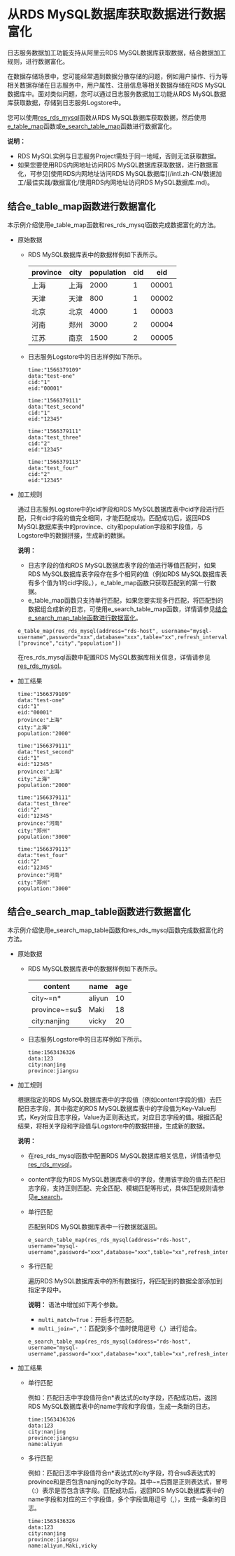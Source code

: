 # 从RDS MySQL数据库获取数据进行数据富化

日志服务数据加工功能支持从阿里云RDS MySQL数据库获取数据，结合数据加工规则，进行数据富化。

在数据存储场景中，您可能经常遇到数据分散存储的问题，例如用户操作、行为等相关数据存储在日志服务中，用户属性、注册信息等相关数据存储在RDS MySQL数据库中。面对类似问题，您可以通过日志服务数据加工功能从RDS MySQL数据库获取数据，存储到日志服务Logstore中。

您可以使用[res\_rds\_mysql](/intl.zh-CN/数据加工/数据加工语法/表达式函数/资源函数.md)函数从RDS MySQL数据库获取数据，然后使用[e\_table\_map](/intl.zh-CN/数据加工/数据加工语法/全局操作函数/映射富化函数.md)函数或[e\_search\_table\_map](/intl.zh-CN/数据加工/数据加工语法/全局操作函数/映射富化函数.md)函数进行数据富化。

**说明：**

-   RDS MySQL实例与日志服务Project需处于同一地域，否则无法获取数据。
-   如果您要使用RDS内网地址访问RDS MySQL数据库获取数据，进行数据富化，可参见[使用RDS内网地址访问RDS MySQL数据库](/intl.zh-CN/数据加工/最佳实践/数据富化/使用RDS内网地址访问RDS MySQL数据库.md)。

## 结合e\_table\_map函数进行数据富化

本示例介绍使用e\_table\_map函数和res\_rds\_mysql函数完成数据富化的方法。

-   原始数据
    -   RDS MySQL数据库表中的数据样例如下表所示。

        |province|city|population|cid|eid|
        |--------|----|----------|---|---|
        |上海|上海|2000|1|00001|
        |天津|天津|800|1|00002|
        |北京|北京|4000|1|00003|
        |河南|郑州|3000|2|00004|
        |江苏|南京|1500|2|00005|

    -   日志服务Logstore中的日志样例如下所示。

        ```
        time:"1566379109"
        data:"test-one"
        cid:"1"
        eid:"00001"
        
        time:"1566379111"
        data:"test_second"
        cid:"1"
        eid:"12345"
        
        time:"1566379111"
        data:"test_three"
        cid:"2"
        eid:"12345"
        
        time:"1566379113"
        data:"test_four"
        cid:"2"
        eid:"12345"
        ```

-   加工规则

    通过日志服务Logstore中的cid字段和RDS MySQL数据库表中cid字段进行匹配，只有cid字段的值完全相同，才能匹配成功。匹配成功后，返回RDS MySQL数据库表中的province、city和population字段和字段值，与Logstore中的数据拼接，生成新的数据。

    **说明：**

    -   日志字段的值和RDS MySQL数据库表字段的值进行等值匹配时，如果RDS MySQL数据库表字段存在多个相同的值（例如RDS MySQL数据库表有多个值为1的cid字段。），e\_table\_map函数只获取匹配到的第一行数据。
    -   e\_table\_map函数只支持单行匹配，如果您要实现多行匹配，将匹配到的数据组合成新的日志，可使用e\_search\_table\_map函数，详情请参见[结合e\_search\_map\_table函数进行数据富化](#section_e98_4bk_03e)。
    ```
    e_table_map(res_rds_mysql(address="rds-host", username="mysql-username",password="xxx",database="xxx",table="xx",refresh_interval=60),"cid",["province","city","population"])
    ```

    在res\_rds\_mysql函数中配置RDS MySQL数据库相关信息，详情请参见[res\_rds\_mysql](/intl.zh-CN/数据加工/数据加工语法/表达式函数/资源函数.md)。

-   加工结果

    ```
    time:"1566379109"
    data:"test-one"
    cid:"1"
    eid:"00001"
    province:"上海"
    city:"上海"
    population:"2000"
    
    time:"1566379111"
    data:"test_second"
    cid:"1"
    eid:"12345"
    province:"上海"
    city:"上海"
    population:"2000"
    
    time:"1566379111"
    data:"test_three"
    cid:"2"
    eid:"12345"
    province:"河南"
    city:"郑州"
    population:"3000"
    
    time:"1566379113"
    data:"test_four"
    cid:"2"
    eid:"12345"
    province:"河南"
    city:"郑州"
    population:"3000"
    ```


## 结合e\_search\_map\_table函数进行数据富化

本示例介绍使用e\_search\_map\_table函数和res\_rds\_mysql函数完成数据富化的方法。

-   原始数据
    -   RDS MySQL数据库表中的数据样例如下表所示。

        |content|name|age|
        |-------|----|---|
        |city~=n\*|aliyun|10|
        |province~=su$|Maki|18|
        |city:nanjing|vicky|20|

    -   日志服务Logstore中的日志样例如下所示。

        ```
        time:1563436326
        data:123
        city:nanjing
        province:jiangsu
        ```

-   加工规则

    根据指定的RDS MySQL数据库表中的字段值（例如content字段的值）去匹配日志字段，其中指定的RDS MySQL数据库表中的字段值为Key-Value形式，Key对应日志字段，Value为正则表达式，对应日志字段的值。根据匹配结果，将相关字段和字段值与Logstore中的数据拼接，生成新的数据。

    **说明：**

    -   在res\_rds\_mysql函数中配置RDS MySQL数据库相关信息，详情请参见[res\_rds\_mysql](/intl.zh-CN/数据加工/数据加工语法/表达式函数/资源函数.md)。
    -   content字段为RDS MySQL数据库表中的字段，使用该字段的值去匹配日志字段，支持正则匹配、完全匹配、模糊匹配等形式，具体匹配规则请参见[e\_search](/intl.zh-CN/数据加工/数据加工语法/表达式函数/事件检查函数.md)。
    -   单行匹配

        匹配到RDS MySQL数据库表中一行数据就返回。

        ```
        e_search_table_map(res_rds_mysql(address="rds-host", username="mysql-username",password="xxx",database="xxx",table="xx",refresh_interval=60),"content","name")
        ```

    -   多行匹配

        遍历RDS MySQL数据库表中的所有数据行，将匹配到的数据全部添加到指定字段中。

        **说明：** 语法中增加如下两个参数。

        -   `multi_match=True`：开启多行匹配。
        -   `multi_join=","`：匹配到多个值时使用逗号（,）进行组合。
        ```
        e_search_table_map(res_rds_mysql(address="rds-host", username="mysql-username",password="xxx",database="xxx",table="xx",refresh_interval=60),"content","name",multi_match=True,multi_join=",")
        ```

-   加工结果
    -   单行匹配

        例如：匹配日志中字段值符合n\*表达式的city字段，匹配成功后，返回RDS MySQL数据库表中的name字段和字段值，生成一条新的日志。

        ```
        time:1563436326
        data:123
        city:nanjing
        province:jiangsu
        name:aliyun
        ```

    -   多行匹配

        例如：匹配日志中字段值符合n\*表达式的city字段，符合su$表达式的province和是否包含nanjing的city字段。其中~=后面是正则表达式，冒号（:）表示是否包含该字段。匹配成功后，返回RDS MySQL数据库表中的name字段和对应的三个字段值，多个字段值用逗号（,），生成一条新的日志。

        ```
        time:1563436326
        data:123
        city:nanjing
        province:jiangsu
        name:aliyun,Maki,vicky
        ```


